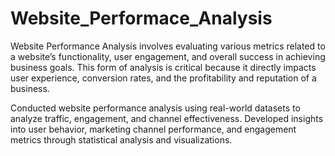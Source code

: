 # Website_Performace_Analysis

Website Performance Analysis involves evaluating various metrics related to a website’s functionality, user engagement, and overall success in achieving business goals. This form of analysis is critical because it directly impacts user experience, conversion rates, and the profitability and reputation of a business.

Conducted website performance analysis using real-world datasets to analyze traffic, engagement, and channel effectiveness. Developed insights into user behavior, marketing channel performance, and engagement metrics through statistical analysis and visualizations.
